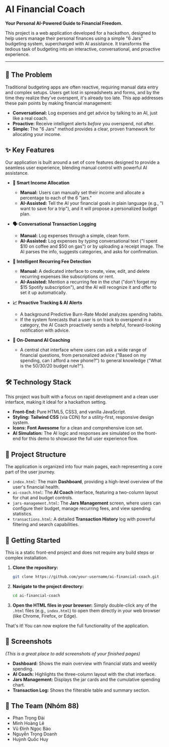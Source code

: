 # AI Financial Coach

**Your Personal AI-Powered Guide to Financial Freedom.**

This project is a web application developed for a hackathon, designed to help users manage their personal finances using a simple "6 Jars" budgeting system, supercharged with AI assistance. It transforms the tedious task of budgeting into an interactive, conversational, and proactive experience.

---

## 🚀 The Problem

Traditional budgeting apps are often reactive, requiring manual data entry and complex setups. Users get lost in spreadsheets and forms, and by the time they realize they've overspent, it's already too late. This app addresses these pain points by making financial management:
*   **Conversational:** Log expenses and get advice by talking to an AI, just like a real coach.
*   **Proactive:** Receive intelligent alerts *before* you overspend, not after.
*   **Simple:** The "6 Jars" method provides a clear, proven framework for allocating your income.

## ✨ Key Features

Our application is built around a set of core features designed to provide a seamless user experience, blending manual control with powerful AI assistance.

*   **🧠 Smart Income Allocation**
    *   **Manual:** Users can manually set their income and allocate a percentage to each of the 6 "jars."
    *   **AI-Assisted:** Tell the AI your financial goals in plain language (e.g., "I want to save for a trip"), and it will propose a personalized budget plan.

*   **🗣️ Conversational Transaction Logging**
    *   **Manual:** Log expenses through a simple, clean form.
    *   **AI-Assisted:** Log expenses by typing conversational text ("I spent $10 on coffee and $50 on gas") or by uploading a receipt image. The AI parses the info, suggests categories, and asks for confirmation.

*   **🔄 Intelligent Recurring Fee Detection**
    *   **Manual:** A dedicated interface to create, view, edit, and delete recurring expenses like subscriptions or rent.
    *   **AI-Assisted:** Mention a recurring fee in the chat ("don't forget my $15 Spotify subscription"), and the AI will recognize it and offer to set it up automatically.

*   **📈 Proactive Tracking & AI Alerts**
    *   A background Predictive Burn-Rate Model analyzes spending habits.
    *   If the system forecasts that a user is on track to overspend in a category, the AI Coach proactively sends a helpful, forward-looking notification with advice.

*   **💬 On-Demand AI Coaching**
    *   A central chat interface where users can ask a wide range of financial questions, from personalized advice ("Based on my spending, can I afford a new phone?") to general knowledge ("What is the 50/30/20 budget rule?").

## 🛠️ Technology Stack

This project was built with a focus on rapid development and a clean user interface, making it ideal for a hackathon setting.

*   **Front-End:** Pure HTML5, CSS3, and vanilla JavaScript.
*   **Styling:** **Tailwind CSS** (via CDN) for a utility-first, responsive design system.
*   **Icons:** **Font Awesome** for a clean and comprehensive icon set.
*   **AI Simulation:** The AI logic and responses are simulated on the front-end for this demo to showcase the full user experience flow.

## 📂 Project Structure

The application is organized into four main pages, each representing a core part of the user journey.

*   `index.html`: The main **Dashboard**, providing a high-level overview of the user's financial health.
*   `ai-coach.html`: The **AI Coach** interface, featuring a two-column layout for chat and budget controls.
*   `jars-management.html`: The **Jars Management** screen, where users can configure their budget, manage recurring fees, and view spending statistics.
*   `transactions.html`: A detailed **Transaction History** log with powerful filtering and search capabilities.

## 🏁 Getting Started

This is a static front-end project and does not require any build steps or complex installation.

1.  **Clone the repository:**
    ```bash
    git clone https://github.com/your-username/ai-financial-coach.git
    ```
2.  **Navigate to the project directory:**
    ```bash
    cd ai-financial-coach
    ```
3.  **Open the HTML files in your browser:**
    Simply double-click any of the `.html` files (e.g., `index.html`) to open them directly in your web browser (like Chrome, Firefox, or Edge).

That's it! You can now explore the full functionality of the application.

## 📸 Screenshots

*(This is a great place to add screenshots of your finished pages)*

*   **Dashboard:** Shows the main overview with financial stats and weekly spending.
*   **AI Coach:** Highlights the three-column layout with the chat interface.
*   **Jars Management:** Displays the jar cards and the cumulative spending chart.
*   **Transaction Log:** Shows the filterable table and summary section.

## 👥 The Team (Nhóm 88)

*   Phan Trọng Đài
*   Minh Hoàng Lê
*   Vũ Đình Ngọc Bảo
*   Nguyễn Trọng Doanh
*   Huỳnh Quốc Huy